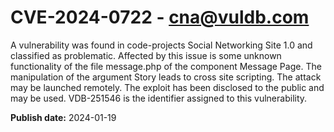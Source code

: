 # CVE-2024-0722 - cna@vuldb.com

A vulnerability was found in code-projects Social Networking Site 1.0 and classified as problematic. Affected by this issue is some unknown functionality of the file message.php of the component Message Page. The manipulation of the argument Story leads to cross site scripting. The attack may be launched remotely. The exploit has been disclosed to the public and may be used. VDB-251546 is the identifier assigned to this vulnerability.

**Publish date:** 2024-01-19

